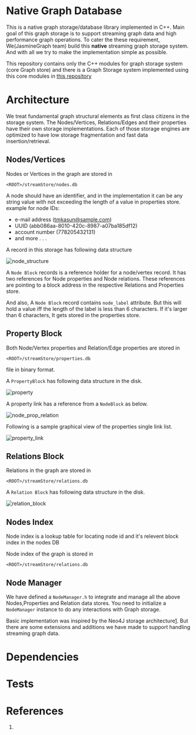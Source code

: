 # Native Graph Database

This is a native graph storage/database library implemented in C++. Main goal of this graph storage is to support streaming graph data and high performance graph operations. To cater the these requirement, We(JasmineGraph team) build this **native** streaming graph storage system. And with all we try to make the implementation simple as possible. 

This repository contains only the C++ modules for graph storage system (core Graph store) and there is a Graph Storage system implemented using this core modules in [this repository](https://github.com/tmkasun/streaming_graph_partitioning)


# Architecture

We treat fundamental graph structural elements as first class citizens in the storage system. The Nodes/Vertices, Relations/Edges and their properties have their own storage implementations.
Each of those storage engines are optimized to have low storage fragmentation and fast data insertion/retrieval.

## Nodes/Vertices

Nodes or Vertices in the graph are stored in 
```
<ROOT>/streamStore/nodes.db
```
A node should have an identifier, and in the implementation it can be any string value with not exceeding the length of a value in properties store.
example for node IDs:

- e-mail address (tmkasun@sample.com)
- UUID (abb086aa-8010-420c-8987-a07ba185df12)
- account number (778205432131)
- and more . . . 

A record in this storage has following data structure

![node_structure](https://user-images.githubusercontent.com/3313885/99763010-c8561f80-2b1f-11eb-9f4f-490a3d86738f.png)

A `Node Block` records is a reference holder for a node/vertex record. It has two references for Node properties and Node relations. These references are pointing to a block address in the respective Relations and Properties store.

And also, A `Node Block` record contains `node_label` attribute. But this will hold a value iff the length of the label is less than 6 characters. If it's larger than 6 characters, It gets stored in the properties store.

## Property Block


Both Node/Vertex properties and Relation/Edge properties are stored in 
```
<ROOT>/streamStore/properties.db
```

file in binary format.

A `PropertyBlock` has following data structure in the disk.


![property](https://user-images.githubusercontent.com/3313885/99763008-c7bd8900-2b1f-11eb-9d4d-0874a745c755.png)


A property link has a reference from a `NodeBlock` as below.


![node_prop_relation](https://user-images.githubusercontent.com/3313885/99763013-c8eeb600-2b1f-11eb-81b1-12e6145e532c.png)

Following is a sample graphical view of the properties single link list.

![property_link](https://user-images.githubusercontent.com/3313885/99763027-d0ae5a80-2b1f-11eb-9dc9-0a42da6294c2.png)


## Relations Block


Relations in the graph are stored in 
```
<ROOT>/streamStore/relations.db
```

A `Relation Block` has following data structure in the disk.

![relation_block](https://user-images.githubusercontent.com/3313885/99762989-bc6a5d80-2b1f-11eb-8a18-f08f15f800c4.png)


## Nodes Index

Node index is a lookup table for locating node id and it's relevent block index in the nodes DB


Node index of the graph is stored in 
```
<ROOT>/streamStore/relations.db
```

## Node Manager

We have defined a `NodeManager.h` to integrate and manage all the above Nodes,Properties and Relation data stores. You need to initialize a `NodeManager` instance to do any interactions with Graph storage. 

Basic implementation was inspired by the Neo4J storage architecture[1]. But there are some extensions and additions we have made to support handling streaming graph data.


# Dependencies

# Tests

# References

1. [1]: https://neo4j.com/graph-databases-book/
